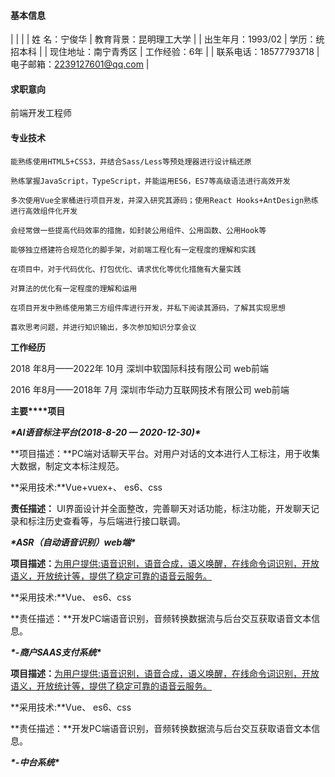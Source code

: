  

#### 基本信息

|                       |                             |
| 姓   名：宁俊华       | 教育背景：昆明理工大学      |
| 出生年月：1993/02     | 学历：统招本科              |
| 现住地址：南宁青秀区  | 工作经验：6年               |
| 联系电话：18577793718 | 电子邮箱：2239127601@qq.com |

#### 求职意向

前端开发工程师            

#### 专业技术

```
能熟练使用HTML5+CSS3，并结合Sass/Less等预处理器进行设计稿还原

熟练掌握JavaScript，TypeScript，并能运用ES6，ES7等高级语法进行高效开发

多次使用Vue全家桶进行项目开发，并深入研究其源码；使用React Hooks+AntDesign熟练进行高效组件化开发

会经常做一些提高代码效率的措施，如封装公用组件、公用函数、公用Hook等

能够独立搭建符合规范化的脚手架，对前端工程化有一定程度的理解和实践

在项目中，对于代码优化、打包优化、请求优化等优化措施有大量实践

对算法的优化有一定程度的理解和运用

在项目开发中熟练使用第三方组件库进行开发，并私下阅读其源码，了解其实现思想

喜欢思考问题，并进行知识输出，多次参加知识分享会议
```



**工作经历**

2018 年8月——2022年 10月  深圳中软国际科技有限公司       web前端

2016 年8月——2018年 7月  深圳市华动力互联网技术有限公司    web前端    

**主要****项目**

***\*AI语音标注平台(2018-8-20 — 2020-12-30)\****

**项目描述：**PC端对话聊天平台。对用户对话的文本进行人工标注，用于收集大数据，制定文本标注规范。

**采用技术:**Vue+vuex+、 es6、css

 

**责任描述：** UI界面设计并全面整改，完善聊天对话功能，标注功能，开发聊天记录和标注历史查看等，与后端进行接口联调。

***\*ASR（自动语音识别）web端\****

**项目描述：**[为用户提供:语音识别，语音合成，语义唤醒，在线命令词识别，开放语义，开放统计等，提供了稳定可靠的语音云服务。](http://www.baidu.com/baidu.php?url=0f00000uEDLSpLgiCB3pEUGOxuwFH4J9IsmDQ7hr3rs2ZmusOpUhO0J5JtpaVC0KqQZ89Pd9bcUVzLf3cdfHEl3N6unfLP_L2SBAWR66-95EhipJjHoGQC7aiVltrOq61604HLP0xqTDUjIgstFsw4b0DWrTlWHo3eCnsxxWoS5akN_uIcerw0laE4zQIwzZ3YkJuYFs9AlKC60RwD5vkdDkOebL.7R_NR2Ar5Od663rj6t8WgCswTbDpuECxahrjlZ59HTSA61fXlQEjRkxIuyGyAp7WWkzTIl6.U1Yk0ZDqmgPz0ZKGm1Ys0ZK1pyI85yN-uhn4rj9brjRsPh7-njfsPWcLryDYrH9WnAcdnymk0ZfqmgPz0A-V5HDdn1f0u1dEugK1nfKdpHdBmy-bIfKspyfqP0KWpyfqrHn0UgfqrjR4r7tknjDLg1csPWFxnW0dnNtknjD4g1nvnjD0pvbqn0KzIjYLrjR0mhbqnHR3g1csP7tznHIxPH010AdW5HnsnHfkPHD3P1wxnH63nWcLrj0vP-tkrjRzn1DsP16LndtznjRkg1Dsnj7xn0KkTA-b5H00TyPGujYs0ZFMIA7M5H00mycqn7ts0ANzu1Ys0ZKs5H00UMus5H08nj0snj0snj00Ugws5H00uAwETjYs0ZFJ5H00uANv5gKW0AuY5H00TA6qn0KET1Ys0AFL5HDs0A4Y5H00TLCq0A71gv-bm1dsTzdMXh410A-bm1dcHbc0IA7zuvNY5Hm1g1KxnHRs0ZwdT1YknH6dnWnsrHTvnHT4PWR3njTznsKzug7Y5HDvnHfLP1fYrjbzPjm0Tv-b5yR3PWTYP1Dknj0srjb3uHm0mLPV5HF7fWnznYP7PW-anYmkPRm0mynqnfKsUWYs0Z7VIjYs0Z7VT1Ys0ZGY5H00UyPxuMFEUHYsg1Kxn7tsg1Kxn0Kbmy4dmhNxTAk9Uh-bT1Ysg1Kxn7tsg1Kxn0Ksmgwxuhk9u1Ys0AwWpyfqnH0Ln1TYnH6zP0K-IA-b5iYk0A71TAPW5H00IgKGUhPW5H00Tydh5H00uhPdIjYs0A-1mvsqn0KlTAkdT1Ys0A7buhk9u1Yk0Akhm1Ys0AwWmvfq0Zwzmyw-5HTdnjcsnsKBuA-b5R7An1T1rHw7nbDdPWK7nHKKP1mYPH7KPRRkPDnYwW030AqW5HD0mMfqn0KEmgwL5H00ULfqn0KETMKY5H0WnanWnansc10Wna3snj0snj0WnanWnanVc108nj0snj0sc1D8nj0snj0s0Z91IZRqP1R4njfzPsKkgLmqna3dn-tsQW0sg108njKxna3sP-tsQWDsg108nW9xnH0sQW0sg100mMPxTZFEuA-b5H00pgPxmLK95H00mL0qn0KWThnqrjR3P6&xst=mWdKwWnLn1bYwHFKPHmswHDsfHTvPjRkfHN7nHwjPDmsr0715HDvP1fvPjnkrjTLP1fknjR3nWT3g1Ddn1wxn07L5y71T67k5y71T67d5HTdrH0YnWTKIjYkPWDYP1TYPj640ydk5H0an0cV0yPC5yuWgLKW0HnznWmLnjbsPj6&word=&ck=3120.29.7700.0.0.687.384.0&shh=www.baidu.com&sht=baidu&wd=&bc=110101&us=3.4808.3.0.2.850.0.0)

**采用技术:**Vue、 es6、css

**责任描述：**开发PC端语音识别，音频转换数据流与后台交互获取语音文本信息。

***\*-商户SAAS支付系统\****

**项目描述：**[为用户提供:语音识别，语音合成，语义唤醒，在线命令词识别，开放语义，开放统计等，提供了稳定可靠的语音云服务。](http://www.baidu.com/baidu.php?url=0f00000uEDLSpLgiCB3pEUGOxuwFH4J9IsmDQ7hr3rs2ZmusOpUhO0J5JtpaVC0KqQZ89Pd9bcUVzLf3cdfHEl3N6unfLP_L2SBAWR66-95EhipJjHoGQC7aiVltrOq61604HLP0xqTDUjIgstFsw4b0DWrTlWHo3eCnsxxWoS5akN_uIcerw0laE4zQIwzZ3YkJuYFs9AlKC60RwD5vkdDkOebL.7R_NR2Ar5Od663rj6t8WgCswTbDpuECxahrjlZ59HTSA61fXlQEjRkxIuyGyAp7WWkzTIl6.U1Yk0ZDqmgPz0ZKGm1Ys0ZK1pyI85yN-uhn4rj9brjRsPh7-njfsPWcLryDYrH9WnAcdnymk0ZfqmgPz0A-V5HDdn1f0u1dEugK1nfKdpHdBmy-bIfKspyfqP0KWpyfqrHn0UgfqrjR4r7tknjDLg1csPWFxnW0dnNtknjD4g1nvnjD0pvbqn0KzIjYLrjR0mhbqnHR3g1csP7tznHIxPH010AdW5HnsnHfkPHD3P1wxnH63nWcLrj0vP-tkrjRzn1DsP16LndtznjRkg1Dsnj7xn0KkTA-b5H00TyPGujYs0ZFMIA7M5H00mycqn7ts0ANzu1Ys0ZKs5H00UMus5H08nj0snj0snj00Ugws5H00uAwETjYs0ZFJ5H00uANv5gKW0AuY5H00TA6qn0KET1Ys0AFL5HDs0A4Y5H00TLCq0A71gv-bm1dsTzdMXh410A-bm1dcHbc0IA7zuvNY5Hm1g1KxnHRs0ZwdT1YknH6dnWnsrHTvnHT4PWR3njTznsKzug7Y5HDvnHfLP1fYrjbzPjm0Tv-b5yR3PWTYP1Dknj0srjb3uHm0mLPV5HF7fWnznYP7PW-anYmkPRm0mynqnfKsUWYs0Z7VIjYs0Z7VT1Ys0ZGY5H00UyPxuMFEUHYsg1Kxn7tsg1Kxn0Kbmy4dmhNxTAk9Uh-bT1Ysg1Kxn7tsg1Kxn0Ksmgwxuhk9u1Ys0AwWpyfqnH0Ln1TYnH6zP0K-IA-b5iYk0A71TAPW5H00IgKGUhPW5H00Tydh5H00uhPdIjYs0A-1mvsqn0KlTAkdT1Ys0A7buhk9u1Yk0Akhm1Ys0AwWmvfq0Zwzmyw-5HTdnjcsnsKBuA-b5R7An1T1rHw7nbDdPWK7nHKKP1mYPH7KPRRkPDnYwW030AqW5HD0mMfqn0KEmgwL5H00ULfqn0KETMKY5H0WnanWnansc10Wna3snj0snj0WnanWnanVc108nj0snj0sc1D8nj0snj0s0Z91IZRqP1R4njfzPsKkgLmqna3dn-tsQW0sg108njKxna3sP-tsQWDsg108nW9xnH0sQW0sg100mMPxTZFEuA-b5H00pgPxmLK95H00mL0qn0KWThnqrjR3P6&xst=mWdKwWnLn1bYwHFKPHmswHDsfHTvPjRkfHN7nHwjPDmsr0715HDvP1fvPjnkrjTLP1fknjR3nWT3g1Ddn1wxn07L5y71T67k5y71T67d5HTdrH0YnWTKIjYkPWDYP1TYPj640ydk5H0an0cV0yPC5yuWgLKW0HnznWmLnjbsPj6&word=&ck=3120.29.7700.0.0.687.384.0&shh=www.baidu.com&sht=baidu&wd=&bc=110101&us=3.4808.3.0.2.850.0.0)

**采用技术:**Vue、 es6、css

**责任描述：**开发PC端语音识别，音频转换数据流与后台交互获取语音文本信息。

 

***\*-中台系统\****
